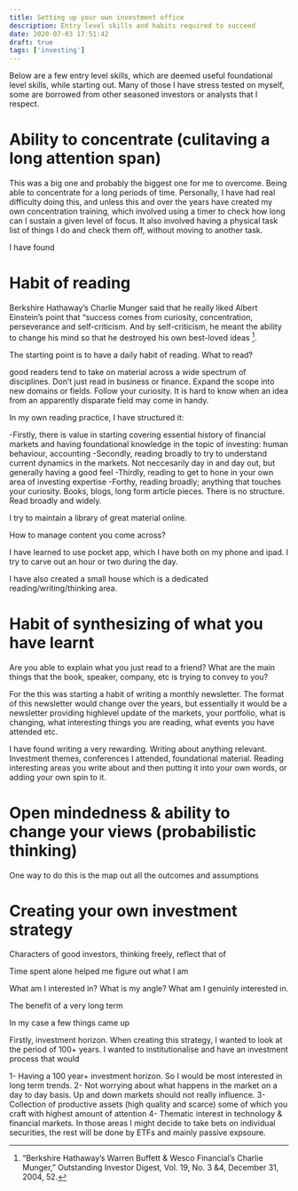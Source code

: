 ```yaml
---
title: Setting up your own investment office
description: Entry level skills and habits required to succeed
date: 2020-07-03 17:51:42
draft: true
tags: ['investing']
---
```


Below are a few entry level skills, which are deemed useful foundational level skills, while starting out.
Many of those I have stress tested on myself, some are borrowed from other seasoned investors or analysts that I respect.

# Ability to concentrate (culitaving a long attention span)

This was a big one and probably the biggest one for me to overcome. Being able to concentrate for a long periods of time. Personally, I have had real difficulty doing this, and unless this and over the years have created my own concentration training, which involved using a timer to check how long can I sustain a given level of focus. It also involved having a physical task list of things I do and check them off, without moving to another task.

I have found 

# Habit of reading

Berkshire Hathaway’s Charlie Munger said that he really liked Albert Einstein’s point that “success comes
from curiosity, concentration, perseverance and self-criticism. And by self-criticism, he meant the ability to
change his mind so that he destroyed his own best-loved ideas [^1].

The starting point is to have a daily habit of reading. What to read?

good readers tend to take on material across a wide spectrum of disciplines. Don’t just read in
business or finance. Expand the scope into new domains or fields. Follow your curiosity. It is hard to know
when an idea from an apparently disparate field may come in handy.

In my own reading practice, I have structured it:

-Firstly, there is value in starting covering essential history of financial markets and having foundational knowledge in the topic of investing: human behaviour, accounting
-Secondly, reading broadly to try to understand current dynamics in the markets. Not neccesarily day in and day out, but generally having a good feel 
-Thirdly, reading to get to hone in your own area of investing expertise
-Forthy, reading broadly; anything that touches your curiosity. Books, blogs, long form article pieces. There is no structure. Read broadly and widely.

I try to maintain a library of great material online.

How to manage content you come across? 

I have learned to use pocket app, which I have both on my phone and ipad.
I try to carve out an hour or two during the day.

I have also created a small house which is a dedicated reading/writing/thinking area.


# Habit of synthesizing of what you have learnt

Are you able to explain what you just read to a friend? What are the main things that the book, speaker, company, etc is trying to convey to you? 

For the this was starting a habit of writing a monthly newsletter. The format of this newsletter would change over the years, but essentially it would be a newsletter providing highlevel update of the markets, your portfolio, what is changing, what interesting things you are reading, what events you have attended etc.

I have found writing a very rewarding. Writing about anything relevant. Investment themes, conferences I attended, foundational material. Reading interesting areas you write about and then putting it into  your own words, or adding your own spin to it. 

# Open mindedness & ability to change your views (probabilistic thinking)

One way to do this is the map out all the outcomes and assumptions 


# Creating your own investment strategy

Characters of good investors, thinking freely, reflect that of

Time spent alone helped me figure out what I am 

What am I interested in? What is my angle? What am I genuinly interested in.

The benefit of a very long term 



In my case a few things came up

Firstly, investment horizon. When creating this strategy, I wanted to look at the period of 100+ years. I wanted to institutionalise and have an investment process that would 

1- Having a 100 year+ investment horizon. So I would be most interested in long term trends.
2- Not worrying about what happens in the market on a day to day basis. Up and down markets should not really influence.
3- Collection of productive assets (high quality and scarce) some of which you craft with highest amount of attention
4- Thematic interest in technology & financial markets. In those areas I might decide to take bets on individual securities, the rest will be done by ETFs and mainly passive expsoure.


[^1]: “Berkshire Hathaway’s Warren Buffett & Wesco Financial’s Charlie Munger,” Outstanding Investor Digest,
Vol. 19, No. 3 &4, December 31, 2004, 52. 